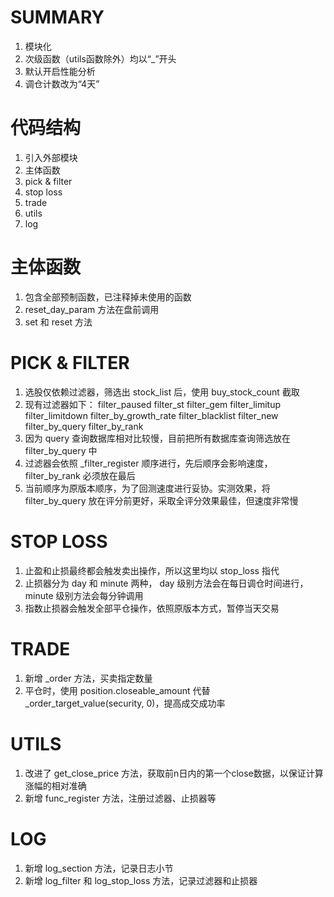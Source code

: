 # SUMMARY
1. 模块化
2. 次级函数（utils函数除外）均以“_”开头
3. 默认开启性能分析
4. 调仓计数改为“4天”

# 代码结构
1. 引入外部模块
2. 主体函数
3. pick & filter
4. stop loss
5. trade
6. utils
7. log

# 主体函数
1. 包含全部预制函数，已注释掉未使用的函数
2. reset_day_param 方法在盘前调用
3. set 和 reset 方法

# PICK & FILTER
1. 选股仅依赖过滤器，筛选出 stock_list 后，使用 buy_stock_count 截取
2. 现有过滤器如下：
    filter_paused
    filter_st
    filter_gem
    filter_limitup
    filter_limitdown
    filter_by_growth_rate
    filter_blacklist
    filter_new
    filter_by_query
    filter_by_rank
3. 因为 query 查询数据库相对比较慢，目前把所有数据库查询筛选放在 filter_by_query 中
4. 过滤器会依照 _filter_register 顺序进行，先后顺序会影响速度， filter_by_rank 必须放在最后
5. 当前顺序为原版本顺序，为了回测速度进行妥协。实测效果，将 filter_by_query 放在评分前更好，采取全评分效果最佳，但速度非常慢

# STOP LOSS
1. 止盈和止损最终都会触发卖出操作，所以这里均以 stop_loss 指代
2. 止损器分为 day 和 minute 两种， day 级别方法会在每日调仓时间进行， minute 级别方法会每分钟调用
3. 指数止损器会触发全部平仓操作，依照原版本方式，暂停当天交易

# TRADE
1. 新增 _order 方法，买卖指定数量
2. 平仓时，使用 position.closeable_amount 代替 _order_target_value(security, 0)，提高成交成功率

# UTILS
1. 改进了 get_close_price 方法，获取前n日内的第一个close数据，以保证计算涨幅的相对准确
2. 新增 func_register 方法，注册过滤器、止损器等

# LOG
1. 新增 log_section 方法，记录日志小节
2. 新增 log_filter 和 log_stop_loss 方法，记录过滤器和止损器